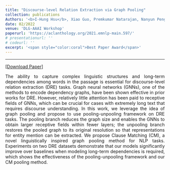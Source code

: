 ```yaml
---
title: "Discourse-level Relation Extraction via Graph Pooling"
collection: publications
Authors: '<b>I-Hung Hsu</b>, Xiao Guo, Premkumar Natarajan, Nanyun Peng.'
date: 02/2022
venue: 'DLG-AAAI Workshop'
paperurl: 'https://aclanthology.org/2021.emnlp-main.597/'
# presentationurl: ''
# codeurl: ''
excerpt: '<span style="color:coral">Best Paper Award</span>'
---
```

---
<a href='https://arxiv.org/abs/2101.00124' target="_blank">[Download Paper]</a>

<p align="justify">
The ability to capture complex linguistic structures and long-term dependencies among words in the passage is essential for discourse-level relation extraction (DRE) tasks. Graph neural networks (GNNs), one of the methods to encode dependency graphs, have been shown effective in prior works for DRE. However, relatively little attention has been paid to receptive fields of GNNs, which can be crucial for cases with extremely long text that requires discourse understanding. In this work, we leverage the idea of graph pooling and propose to use pooling-unpooling framework on DRE tasks. The pooling branch reduces the graph size and enables the GNNs to obtain larger receptive fields within fewer layers; the unpooling branch restores the pooled graph to its original resolution so that representations for entity mention can be extracted. We propose Clause Matching (CM), a novel linguistically inspired graph pooling method for NLP tasks. Experiments on two DRE datasets demonstrate that our models significantly improve over baselines when modeling long-term dependencies is required, which shows the effectiveness of the pooling-unpooling framework and our CM pooling method.
</p>
